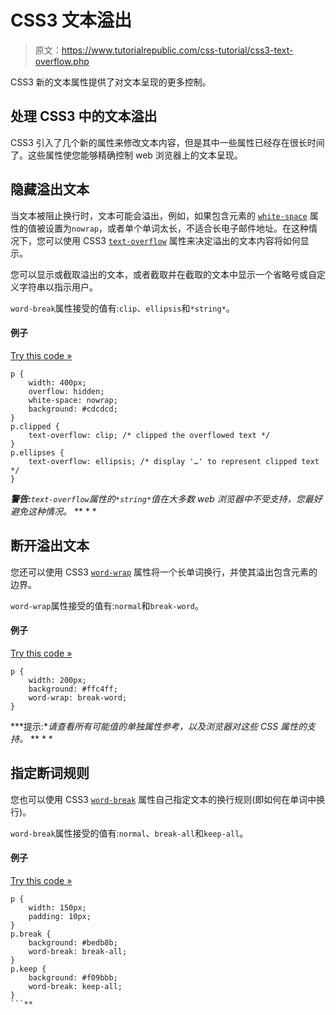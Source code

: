 # CSS3 文本溢出

> 原文：<https://www.tutorialrepublic.com/css-tutorial/css3-text-overflow.php>

CSS3 新的文本属性提供了对文本呈现的更多控制。

## 处理 CSS3 中的文本溢出

CSS3 引入了几个新的属性来修改文本内容，但是其中一些属性已经存在很长时间了。这些属性使您能够精确控制 web 浏览器上的文本呈现。

## 隐藏溢出文本

当文本被阻止换行时，文本可能会溢出，例如，如果包含元素的 [`white-space`](../css-reference/css-white-space-property.php) 属性的值被设置为`nowrap`，或者单个单词太长，不适合长电子邮件地址。在这种情况下，您可以使用 CSS3 [`text-overflow`](../css-reference/css3-text-overflow-property.php) 属性来决定溢出的文本内容将如何显示。

您可以显示或截取溢出的文本，或者截取并在截取的文本中显示一个省略号或自定义字符串以指示用户。

`word-break`属性接受的值有:`clip`、`ellipsis`和`*string*`。

#### 例子

[Try this code »](../codelab.php?topic=css3&file=text-overflow-property "Try this code using online Editor")

```
p {
    width: 400px;
    overflow: hidden;
    white-space: nowrap;
    background: #cdcdcd;
}
p.clipped {
    text-overflow: clip; /* clipped the overflowed text */
}
p.ellipses {
    text-overflow: ellipsis; /* display '…' to represent clipped text */
}
```

 ***警告:**`text-overflow`属性的`*string*`值在大多数 web 浏览器中不受支持，您最好避免这种情况。*  ** * *

## 断开溢出文本

您还可以使用 CSS3 [`word-wrap`](../css-reference/css3-word-wrap-property.php) 属性将一个长单词换行，并使其溢出包含元素的边界。

`word-wrap`属性接受的值有:`normal`和`break-word`。

#### 例子

[Try this code »](../codelab.php?topic=css3&file=word-wrap-property "Try this code using online Editor")

```
p {
    width: 200px;
    background: #ffc4ff;
    word-wrap: break-word;
}
```

 ***提示:**请查看所有可能值的单独属性参考，以及浏览器对这些 CSS 属性的支持。*  ** * *

## 指定断词规则

您也可以使用 CSS3 [`word-break`](../css-reference/css3-word-break-property.php) 属性自己指定文本的换行规则(即如何在单词中换行)。

`word-break`属性接受的值有:`normal`、`break-all`和`keep-all`。

#### 例子

[Try this code »](../codelab.php?topic=css3&file=word-break-property "Try this code using online Editor")

```
p {
    width: 150px;
    padding: 10px;
}
p.break {
    background: #bedb8b;
    word-break: break-all;
}
p.keep {
    background: #f09bbb;
    word-break: keep-all;
}
```**